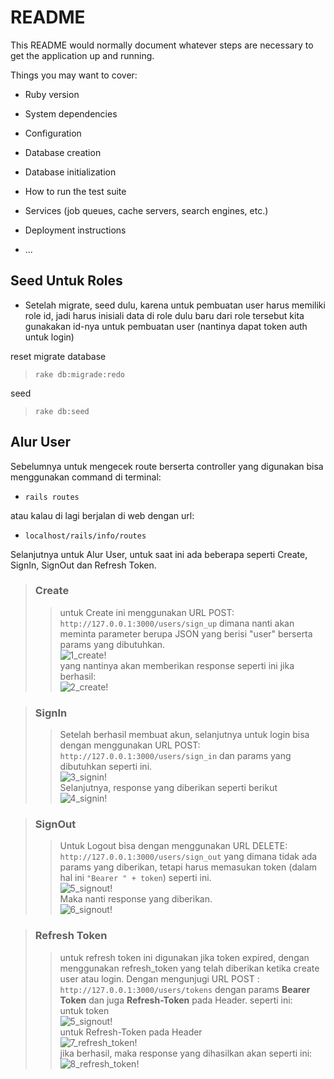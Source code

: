 # README

This README would normally document whatever steps are necessary to get the
application up and running.

Things you may want to cover:

* Ruby version

* System dependencies

* Configuration

* Database creation

* Database initialization

* How to run the test suite

* Services (job queues, cache servers, search engines, etc.)

* Deployment instructions

* ...


## Seed Untuk Roles
- Setelah migrate, seed dulu, karena untuk pembuatan user harus memiliki role id, jadi harus inisiali data di role dulu baru dari role tersebut kita gunakakan id-nya untuk pembuatan user (nantinya dapat token auth untuk login)

reset migrate database
> ``rake db:migrade:redo``

seed
> ``rake db:seed``

## Alur User
Sebelumnya untuk mengecek route berserta controller yang digunakan bisa menggunakan command di terminal:

- ``rails routes``

atau kalau di lagi berjalan di web dengan url:

- ``localhost/rails/info/routes``

Selanjutnya untuk Alur User, untuk saat ini ada beberapa seperti Create, SignIn, SignOut dan Refresh Token.

> ### Create
>>untuk Create ini menggunakan URL POST:
>>``http://127.0.0.1:3000/users/sign_up`` dimana nanti akan meminta parameter berupa JSON yang berisi "user" berserta params yang dibutuhkan. <br>
![1_create!](/public/docs/images/1_create.PNG)
>> <br> yang nantinya akan memberikan response seperti ini jika berhasil:<br>
![2_create!](/public/docs/images/2_create.PNG)

> ### SignIn
>>Setelah berhasil membuat akun, selanjutnya untuk login bisa dengan menggunakan URL POST: ``http://127.0.0.1:3000/users/sign_in`` dan params yang dibutuhkan seperti ini. <br>
![3_signin!](/public/docs/images/3_signin.PNG)
>> <br>Selanjutnya, response yang diberikan seperti berikut<br>
![4_signin!](/public/docs/images/4_signin.PNG)

> ### SignOut
>>Untuk Logout bisa dengan menggunakan URL DELETE: ``http://127.0.0.1:3000/users/sign_out`` yang dimana tidak ada params yang diberikan, tetapi harus memasukan token (dalam hal ini ``"Bearer " + token``) seperti ini.<br>
![5_signout!](/public/docs/images/5_signout.PNG)
>> <br>Maka nanti response yang diberikan.<br>
![6_signout!](/public/docs/images/6_signout.PNG)

> ### Refresh Token
>> untuk refresh token ini digunakan jika token expired, dengan menggunakan refresh_token yang telah diberikan ketika create user atau login.
>> Dengan mengunjugi URL POST : ``http://127.0.0.1:3000/users/tokens`` dengan params **Bearer Token** dan juga **Refresh-Token** pada Header. seperti ini:
>> <br> untuk token<br>
![5_signout!](/public/docs/images/5_signout.PNG)
>> <br> untuk Refresh-Token pada Header<br>
![7_refresh_token!](/public/docs/images/7_refresh_token.PNG)
>> <br> jika berhasil, maka response yang dihasilkan akan seperti ini:<br>
![8_refresh_token!](/public/docs/images/8_refresh_token.PNG)






